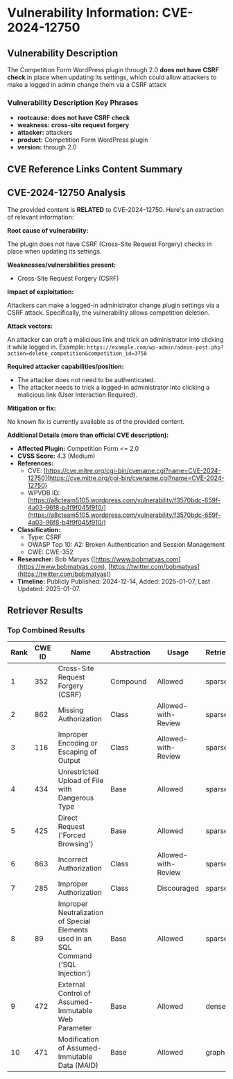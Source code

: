 # Vulnerability Information: CVE-2024-12750

## Vulnerability Description
The Competition Form WordPress plugin through 2.0 **does not have CSRF check** in place when updating its settings, which could allow attackers to make a logged in admin change them via a CSRF attack

### Vulnerability Description Key Phrases
- **rootcause:** **does not have CSRF check**
- **weakness:** **cross-site request forgery**
- **attacker:** attackers
- **product:** Competition Form WordPress plugin
- **version:** through 2.0

## CVE Reference Links Content Summary
## CVE-2024-12750 Analysis

The provided content is **RELATED** to CVE-2024-12750. Here's an extraction of relevant information:

**Root cause of vulnerability:**

The plugin does not have CSRF (Cross-Site Request Forgery) checks in place when updating its settings.

**Weaknesses/vulnerabilities present:**

*   Cross-Site Request Forgery (CSRF)

**Impact of exploitation:**

Attackers can make a logged-in administrator change plugin settings via a CSRF attack. Specifically, the vulnerability allows competition deletion.

**Attack vectors:**

An attacker can craft a malicious link and trick an administrator into clicking it while logged in. Example: `https://example.com/wp-admin/admin-post.php?action=delete_competition&competition_id=3758`

**Required attacker capabilities/position:**

*   The attacker does not need to be authenticated.
*   The attacker needs to trick a logged-in administrator into clicking a malicious link (User Interaction Required).

**Mitigation or fix:**

No known fix is currently available as of the provided content.

**Additional Details (more than official CVE description):**

*   **Affected Plugin:** Competition Form <= 2.0
*   **CVSS Score:** 4.3 (Medium)
*   **References:**
    *   CVE: [https://cve.mitre.org/cgi-bin/cvename.cgi?name=CVE-2024-12750](https://cve.mitre.org/cgi-bin/cvename.cgi?name=CVE-2024-12750)
    *   WPVDB ID: [https://a8cteam5105.wordpress.com/vulnerability/f3570bdc-659f-4a03-96f8-b4f9f045f910/](https://a8cteam5105.wordpress.com/vulnerability/f3570bdc-659f-4a03-96f8-b4f9f045f910/)
*   **Classification:**
    *   Type: CSRF
    *   OWASP Top 10: A2: Broken Authentication and Session Management
    *   CWE: CWE-352
*   **Researcher:** Bob Matyas ([https://www.bobmatyas.com](https://www.bobmatyas.com), [https://twitter.com/bobmatyas](https://twitter.com/bobmatyas))
*   **Timeline:** Publicly Published: 2024-12-14, Added: 2025-01-07, Last Updated: 2025-01-07.

## Retriever Results

### Top Combined Results

| Rank | CWE ID | Name | Abstraction | Usage  | Retrievers | Individual Scores |
|------|--------|------|-------------|-------|------------|-------------------|
| 1 | 352 | Cross-Site Request Forgery (CSRF) | Compound | Allowed | sparse | 0.409 |
| 2 | 862 | Missing Authorization | Class | Allowed-with-Review | sparse | 0.288 |
| 3 | 116 | Improper Encoding or Escaping of Output | Class | Allowed-with-Review | sparse | 0.287 |
| 4 | 434 | Unrestricted Upload of File with Dangerous Type | Base | Allowed | sparse | 0.271 |
| 5 | 425 | Direct Request ('Forced Browsing') | Base | Allowed | sparse | 0.249 |
| 6 | 863 | Incorrect Authorization | Class | Allowed-with-Review | sparse | 0.241 |
| 7 | 285 | Improper Authorization | Class | Discouraged | sparse | 0.232 |
| 8 | 89 | Improper Neutralization of Special Elements used in an SQL Command ('SQL Injection') | Base | Allowed | sparse | 0.232 |
| 9 | 472 | External Control of Assumed-Immutable Web Parameter | Base | Allowed | dense | 0.454 |
| 10 | 471 | Modification of Assumed-Immutable Data (MAID) | Base | Allowed | graph | 0.003 |

